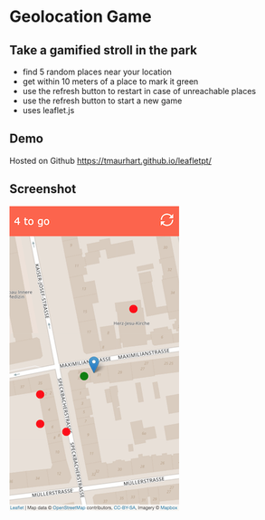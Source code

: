 # Geolocation Game
## Take a gamified stroll in the park

- find 5 random places near your location
- get within 10 meters of a place to mark it green
- use the refresh button to restart in case of unreachable places
- use the refresh button to start a new game
- uses leaflet.js

## Demo
Hosted on Github https://tmaurhart.github.io/leafletpt/

## Screenshot
![alt text](screenshot.png "Screenshot")
